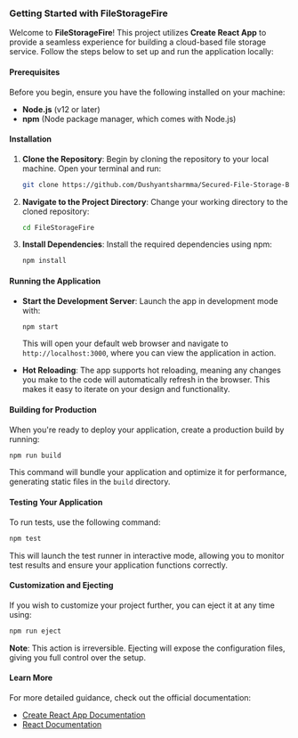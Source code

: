 ### Getting Started with FileStorageFire

Welcome to **FileStorageFire**! This project utilizes **Create React App** to provide a seamless experience for building a cloud-based file storage service. Follow the steps below to set up and run the application locally:

#### Prerequisites

Before you begin, ensure you have the following installed on your machine:

- **Node.js** (v12 or later)
- **npm** (Node package manager, which comes with Node.js)

#### Installation

1. **Clone the Repository**:
   Begin by cloning the repository to your local machine. Open your terminal and run:
   ```bash
   git clone https://github.com/Dushyantsharmma/Secured-File-Storage-By-Hybrid-Cloud-?tab=readme-ov-file
   ```

2. **Navigate to the Project Directory**:
   Change your working directory to the cloned repository:
   ```bash
   cd FileStorageFire
   ```

3. **Install Dependencies**:
   Install the required dependencies using npm:
   ```bash
   npm install
   ```

#### Running the Application

- **Start the Development Server**:
  Launch the app in development mode with:
  ```bash
  npm start
  ```
  This will open your default web browser and navigate to `http://localhost:3000`, where you can view the application in action.

- **Hot Reloading**:
  The app supports hot reloading, meaning any changes you make to the code will automatically refresh in the browser. This makes it easy to iterate on your design and functionality.

#### Building for Production

When you're ready to deploy your application, create a production build by running:
```bash
npm run build
```
This command will bundle your application and optimize it for performance, generating static files in the `build` directory.

#### Testing Your Application

To run tests, use the following command:
```bash
npm test
```
This will launch the test runner in interactive mode, allowing you to monitor test results and ensure your application functions correctly.

#### Customization and Ejecting

If you wish to customize your project further, you can eject it at any time using:
```bash
npm run eject
```
**Note**: This action is irreversible. Ejecting will expose the configuration files, giving you full control over the setup.

#### Learn More

For more detailed guidance, check out the official documentation:

- [Create React App Documentation](https://create-react-app.dev/docs/getting-started/)
- [React Documentation](https://reactjs.org/docs/getting-started.html)
